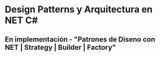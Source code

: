 # Design Patterns y Arquitectura en NET C#

## En implementación - "Patrones de Diseno con NET | Strategy | Builder | Factory"
